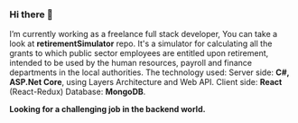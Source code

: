 ### Hi there 👋
I’m currently working as a freelance full stack developer, You can take a look at **retirementSimulator** repo.
It's a simulator for calculating all the grants to which public sector employees are entitled upon retirement,
intended to be used by the human resources, payroll and finance departments in the local authorities. 
The technology used: Server side: **C#, ASP.Net Core**, using Layers Architecture and Web API. 
Client side: **React** (React-Redux) Database: **MongoDB**.

**Looking for a challenging job in the backend world.**

<!--
**miriamYom/miriamYom** is a ✨ _special_ ✨ repository because its `README.md` (this file) appears on your GitHub profile.

Here are some ideas to get you started:

- 🔭 I’m currently working on ...
- 🌱 I’m currently learning ...
- 👯 I’m looking to collaborate on ...
- 🤔 I’m looking for help with ...
- 💬 Ask me about ...
- 📫 How to reach me: ...
- 😄 Pronouns: ...
- ⚡ Fun fact: ...
-->
